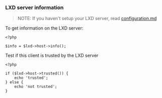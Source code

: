 ### LXD server information

> NOTE: If you haven't setup your LXD server, read [configuration.md](configuration.md)

To get information on the LXD server:

```
<?php

$info = $lxd->host->info();
```

Test if this client is trusted by the LXD server

```
<?php

if ($lxd->host->trusted()) {
    echo 'trusted';
} else {
    echo 'not trusted';
}

```
